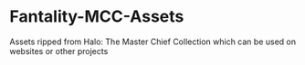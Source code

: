 # Fantality-MCC-Assets
Assets ripped from Halo: The Master Chief Collection which can be used on websites or other projects
